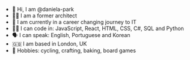- 👋 Hi, I am @daniela-park
- 👷‍♀️ I am a former architect
- 🤸 I am currently in a career changing journey to IT
- 👩‍💻 I can code in: JavaScript, React, HTML, CSS, C#, SQL and Python
- 🗣️ I can speak: English, Portuguese and Korean
- 🇬🇧 I am based in London, UK
- 🤍 Hobbies: cycling, crafting, baking, board games

<!---
daniela-park/daniela-park is a ✨ special ✨ repository because its `README.md` (this file) appears on your GitHub profile.
You can click the Preview link to take a look at your changes.
--->
